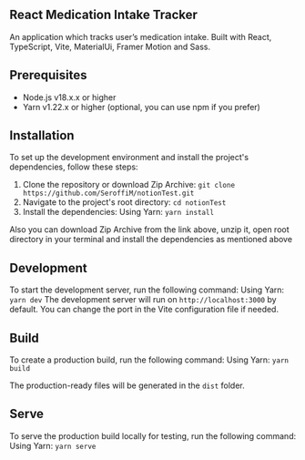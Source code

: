 ## React Medication Intake Tracker

An application which tracks user’s medication intake. Built with React, TypeScript, Vite, MaterialUi, Framer Motion and Sass.

## Prerequisites

- Node.js v18.x.x or higher
- Yarn v1.22.x or higher (optional, you can use npm if you prefer)

## Installation

To set up the development environment and install the project's dependencies, follow these steps:

1. Clone the repository or download Zip Archive:
   `git clone https://github.com/SeroffiM/notionTest.git`
2. Navigate to the project's root directory:
   `cd notionTest`
3. Install the dependencies:
   Using Yarn:
   `yarn install`

Also you can download Zip Archive from the link above, unzip it, open root directory in your terminal and install the dependencies as mentioned above

## Development

To start the development server, run the following command:
Using Yarn:
`yarn dev`
The development server will run on `http://localhost:3000` by default. You can change the port in the Vite configuration file if needed.

## Build

To create a production build, run the following command:
Using Yarn:
`yarn build`

The production-ready files will be generated in the `dist` folder.

## Serve

To serve the production build locally for testing, run the following command:
Using Yarn:
`yarn serve`
